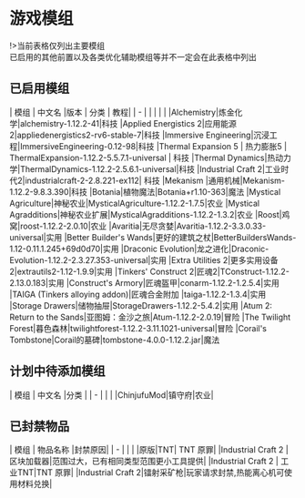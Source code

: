 # 游戏模组
!>当前表格仅列出主要模组  
已启用的其他前置以及各类优化辅助模组等并不一定会在此表格中列出

## 已启用模组
|    模组    |    中文名   |版本 | 分类 | 教程|
| - |  | | | |
|Alchemistry|炼金化学|alchemistry-1.12.2-41|科技
|Applied Energistics 2|应用能源2|appliedenergistics2-rv6-stable-7|科技
|Immersive Engineering|沉浸工程|ImmersiveEngineering-0.12-98|科技
|Thermal Expansion 5 | 热力膨胀5 | ThermalExpansion-1.12.2-5.5.7.1-universal | 科技
|Thermal Dynamics|热动力学|ThermalDynamics-1.12.2-2.5.6.1-universal|科技
|Industrial Craft 2|工业时代2|industrialcraft-2-2.8.221-ex112| 科技
|Mekanism |通用机械|Mekanism-1.12.2-9.8.3.390|科技
|Botania|植物魔法|Botania+r1.10-363|魔法
|Mystical Agriculture|神秘农业|MysticalAgriculture-1.12.2-1.7.5|农业
|Mystical Agradditions|神秘农业扩展|MysticalAgradditions-1.12.2-1.3.2|农业
|Roost|鸡窝|roost-1.12.2-2.0.10|农业
|Avaritia|无尽贪婪|Avaritia-1.12.2-3.3.0.33-universal|实用
|Better Builder's Wands|更好的建筑之杖|BetterBuildersWands-1.12-0.11.1.245+69d0d70|实用
|Draconic Evolution|龙之进化|Draconic-Evolution-1.12.2-2.3.27.353-universal|实用
|Extra Utilities 2|更多实用设备2|extrautils2-1.12-1.9.9|实用
|Tinkers' Construct 2|匠魂2|TConstruct-1.12.2-2.13.0.183|实用
|Construct's Armory|匠魂盔甲|conarm-1.12.2-1.2.5.4|实用
|TAIGA (Tinkers alloying addon)|匠魂合金附加 |taiga-1.12.2-1.3.4|实用
|Storage Drawers|储物抽屉|StorageDrawers-1.12.2-5.4.2|实用
|Atum 2: Return to the Sands|亚图姆：金沙之旅|Atum-1.12.2-2.0.19|冒险
|The Twilight Forest|暮色森林|twilightforest-1.12.2-3.11.1021-universal|冒险
|Corail's Tombstone|Corail的墓碑|tombstone-4.0.0-1.12.2.jar|魔法

## 计划中待添加模组
|    模组    |    中文名   |分类 | 
| -          |            |     |
|ChinjufuMod|镇守府|农业|

## 已封禁物品

|    模组    |    物品名称  |封禁原因|
| - |  |  |
|原版|TNT| TNT 原罪|
|Industrial Craft 2 | 区块加载器|范围过大，已有相同类型范围更小工具提供|
|Industrial Craft 2 | 工业TNT|TNT 原罪|
|Industrial Craft 2|镭射采矿枪|玩家请求封禁,热能离心机可使用材料兑换|
